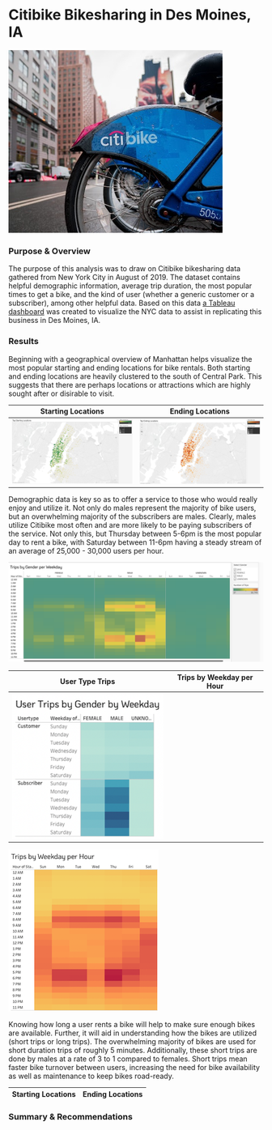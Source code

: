# Citibike Bikesharing in Des Moines, IA
![bike](https://github.com/conorwhanson/bikesharing/blob/main/resources/citi.png)

### Purpose & Overview
The purpose of this analysis was to draw on Citibike bikesharing data gathered from New York City in August of 2019. The dataset contains helpful demographic information, average trip duration, the most popular times to get a bike, and the kind of user (whether a generic customer or a subscriber), among other helpful data. Based on this data [a Tableau dashboard](https://public.tableau.com/views/CitibikeChallenge_16567013206560/CitibikeinNewYork?:language=en-US&:display_count=n&:origin=viz_share_link) was created to visualize the NYC data to assist in replicating this business in Des Moines, IA.

### Results
Beginning with a geographical overview of Manhattan helps visualize the most popular starting and ending locations for bike rentals. Both starting and ending locations are heavily clustered to the south of Central Park. This suggests that there are perhaps locations or attractions which are highly sought after or disirable to visit.

Starting Locations                                 | Ending Locations
:-------------------------------------------------:|:----------------------------------------------:
![Starting_Locations](https://github.com/conorwhanson/bikesharing/blob/main/resources/top_starting_locations.png) | ![Ending_Locations](https://github.com/conorwhanson/bikesharing/blob/main/resources/top_ending_locations.png)

Demographic data is key so as to offer a service to those who would really enjoy and utilize it. Not only do males represent the majority of bike users, but an overwhelming majority of the subscribers are males. Clearly, males utilize Citibike most often and are more likely to be paying subscribers of the service. Not only this, but Thursday between 5-6pm is the most popular day to rent a bike, with Saturday between 11-6pm having a steady stream of an average of 25,000 - 30,000 users per hour.



![Trips_by_gender](https://github.com/conorwhanson/bikesharing/blob/main/resources/trips_by_weekday_gender.png)

User Type Trips | Trips by Weekday per Hour
:--------------:|:-----------------------------------------------------------:   
![Usertype_trips](https://github.com/conorwhanson/bikesharing/blob/main/resources/usertype_weekday_gender.png) |
![Trips_weekday_hour](https://github.com/conorwhanson/bikesharing/blob/main/resources/trips_by_weekday_hour.png)




Knowing how long a user rents a bike will help to make sure enough bikes are available. Further, it will aid in understanding how the bikes are utilized (short trips or long trips). The overwhelming majority of bikes are used for short duration trips of roughly 5 minutes. Additionally, these short trips are done by males at a rate of 3 to 1 compared to females. Short trips mean faster bike turnover between users, increasing the need for bike availability as well as maintenance to keep bikes road-ready.

Starting Locations                                 | Ending Locations
:-------------------------------------------------:|:----------------------------------------------:

### Summary & Recommendations
